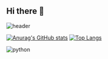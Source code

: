 ## Hi there 👋

![header](https://capsule-render.vercel.app/api?type=venom&color=gradient&height=200&text=Hello%Mungio%Github👋&fontcolor=FFFFFF0&animation=twinkling&stroke=000000)

[![Anurag's GitHub stats](https://github-readme-stats.vercel.app/api?username=mun-gio&count_private=true&show_icons=true&theme=dark&width=40)](https://github.com/anuraghazra/github-readme-stats)
[![Top Langs](https://github-readme-stats.vercel.app/api/top-langs/?username=mun-gio&layout=compact&theme=dark)](https://github.com/anuraghazra/github-readme-stats)

![python](https://img.shields.io/badge/python-3670A0?style=for-the-badge&logo=python&logoColor=ffdd54)
